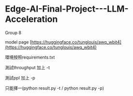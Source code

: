 # Edge-AI-Final-Project---LLM-Acceleration
Group 8

model page [https://huggingface.co/tunglouis/awq_wbit4](https://huggingface.co/tunglouis/awq_wbit4)

環境按照requirements.txt

測試throughput 加上 -t

測試ppl 加上 -p

只能擇一(python result.py -t / python result.py -p)

